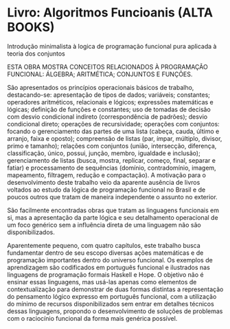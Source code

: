 # Livro: Algoritmos Funcioanis (ALTA BOOKS)
Introdução minimalista à logica de programação funcional pura aplicada à teoria dos conjuntos

ESTA OBRA MOSTRA CONCEITOS RELACIONADOS À PROGRAMAÇÃO FUNCIONAL:
ÁLGEBRA; ARITMÉTICA; CONJUNTOS E FUNÇÕES.

São apresentados os princípios operacionais básicos de trabalho, destacando-se: apresentação de tipos de dados; variáveis; constantes; operadores aritméticos, relacionais e lógicos; expressões matemáticas e lógicas; definição de funções e constantes; uso de tomadas de decisão com desvio condicional indireto (correspondência de padrões); desvio condicional direto; operações de recursividade; operações com conjuntos: focando o gerenciamento das partes de uma lista (cabeça, cauda, último e arranjo, faixa e oposto); compreensão de listas (par, ímpar, múltiplo, divisor, primo e tamanho); relações com conjuntos (união, intersecção, diferença, classificação, único, possui, junção, membro, igualdade e inclusão); gerenciamento de listas (busca, mostra, replicar, começo, final, separar e fatiar) e processamento de sequências (domínio, contradomínio, imagem, mapeamento, filtragem, redução e compactação). A motivação para o desenvolvimento deste trabalho veio da aparente ausência de livros voltados ao estudo da lógica de programação funcional no Brasil e de poucos outros que tratam de maneira independente o assunto no exterior.

São facilmente encontradas obras que tratam as linguagens funcionais em si, mas a apresentação da parte lógica e seu detalhamento operacional de um foco genérico sem a influência direta de uma linguagem não são disponibilizados.

Aparentemente pequeno, com quatro capítulos, este trabalho busca fundamentar dentro de seu escopo diversas ações matemáticas e de programação importantes dentro do universo funcional. Os exemplos de aprendizagem são codificados em português funcional e ilustrados nas linguagens de programação formais Haskell e Hope. O objetivo não é ensinar essas linguagens, mas usá-las apenas como elementos de contextualização para demonstrar de duas formas distintas a representação do pensamento lógico expresso em português funcional, com a utilização do mínimo de recursos disponibilizados sem entrar em detalhes técnicos dessas linguagens, propondo o desenvolvimento de soluções de problemas com o raciocínio funcional da forma mais genérica possível.
